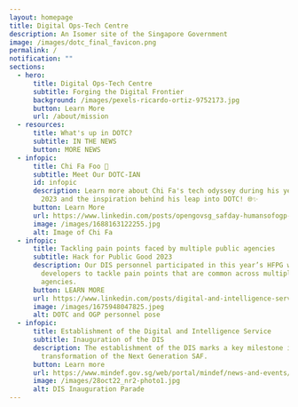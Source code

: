 ```yaml
---
layout: homepage
title: Digital Ops-Tech Centre
description: An Isomer site of the Singapore Government
image: /images/dotc_final_favicon.png
permalink: /
notification: ""
sections:
  - hero:
      title: Digital Ops-Tech Centre
      subtitle: Forging the Digital Frontier
      background: /images/pexels-ricardo-ortiz-9752173.jpg
      button: Learn More
      url: /about/mission
  - resources:
      title: What's up in DOTC?
      subtitle: IN THE NEWS
      button: MORE NEWS
  - infopic:
      title: Chi Fa Foo 👋
      subtitle: Meet Our DOTC-IAN
      id: infopic
      description: Learn more about Chi Fa's tech odyssey during his year at OGP in
        2023 and the inspiration behind his leap into DOTC! 🌐✨
      button: Learn More
      url: https://www.linkedin.com/posts/opengovsg_safday-humansofogp-techforpublicgood-activity-7080669358812758016-IsnB?utm_source=share&utm_medium=member_desktop
      image: /images/1688163122255.jpg
      alt: Image of Chi Fa
  - infopic:
      title: Tackling pain points faced by multiple public agencies
      subtitle: Hack for Public Good 2023
      description: Our DIS personnel participated in this year’s HFPG with OGP
        developers to tackle pain points that are common across multiple public
        agencies.
      button: LEARN MORE
      url: https://www.linkedin.com/posts/digital-and-intelligence-service_today-is-open-government-products-ogps-activity-7029435607982477312-0zMx?utm_source=share&utm_medium=member_desktop
      image: /images/1675948047825.jpeg
      alt: DOTC and OGP personnel pose
  - infopic:
      title: Establishment of the Digital and Intelligence Service
      subtitle: Inauguration of the DIS
      description: The establishment of the DIS marks a key milestone in the
        transformation of the Next Generation SAF.
      button: Learn more
      url: https://www.mindef.gov.sg/web/portal/mindef/news-and-events/latest-releases/article-detail/2022/October/28oct22_nr2
      image: /images/28oct22_nr2-photo1.jpg
      alt: DIS Inauguration Parade
---
```

